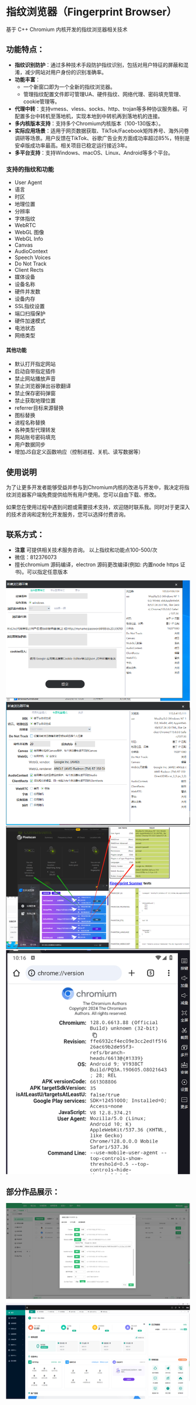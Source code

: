 # 指纹浏览器（Fingerprint Browser）

基于 C++ Chromium 内核开发的指纹浏览器相关技术

## 功能特点：

- **指纹识别防护**：通过多种技术手段防护指纹识别，包括对用户特征的屏蔽和混淆，减少网站对用户身份的识别准确率。
- **功能丰富**：
  - 一个新窗口即为一个全新的指纹浏览器。
  - 管理指纹配置文件即可管理UA、硬件指纹、网络代理、密码填充管理、cookie管理等。
- **代理中转**：支持vmess、vless、socks、http、trojan等多种协议服务器。可配置多台中转机至落地机，实现本地到中转机再到落地机的连接。
- **多内核版本支持**：支持多个Chromium内核版本（100-130版本）。
- **实际应用场景**：适用于网页数据获取、TikTok/Facebook矩阵养号、海外问卷调研等场景。用户反馈在TikTok、谷歌广告业务方面成功率超过85%，特别是安卓版成功率最高。相关项目已稳定运行接近3年。
- **多平台支持**：支持Windows、macOS、Linux、Android等多个平台。


### 支持的指纹和功能

- User Agent
- 语言
- 时区
- 地理位置
- 分辨率
- 字体指纹
- WebRTC
- WebGL 图像
- WebGL Info
- Canvas
- AudioContext
- Speech Voices
- Do Not Track
- Client Rects
- 媒体设备
- 设备名称
- 硬件并发数
- 设备内存
- SSL指纹设置
- 端口扫描保护
- 硬件加速模式
- 电池状态
- 网络类型

#### 其他功能

- 默认打开指定网站
- 启动自带指定插件
- 禁止网站播放声音
- 禁止浏览器弹出谷歌翻译
- 禁止保存密码弹窗
- 禁止获取地理位置
- referrer目标来源替换
- 图标替换
- 进程名称替换
- 各种类型代理转发
- 网站账号密码填充
- 用户数据同步
- 增加JS自定义函数响应（控制进程、关机、读写数据等）


## 使用说明

为了让更多开发者能够受益并参与到Chromium内核的改进与开发中，我决定将指纹浏览器客户端免费提供给所有用户使用。您可以自由下载、修改。

如果您在使用过程中遇到问题或需要技术支持，欢迎随时联系我。同时对于更深入的技术咨询和定制化开发服务，您可以选择付费咨询。


## 联系方式：
- **注意** 可提供相关技术服务咨询。 以上指纹和功能点100-500/次
- 微信：812376073 
- 擅长chromium 源码编译，electron 源码更改编译(例如: 内置node https 证书)。可以指定任意版本

![指纹浏览器客户端](https://github.com/gihugui/Fingerprint-Browser/raw/main/img/clinet2.png)
![指纹浏览器客户端](https://github.com/gihugui/Fingerprint-Browser/raw/main/img/client4.png)
![指纹浏览器客户端](https://github.com/gihugui/Fingerprint-Browser/raw/main/img/client3.png)
![指纹浏览器客户端](https://github.com/gihugui/Fingerprint-Browser/raw/main/img/android.png)

## 部分作品展示：
![指纹浏览器客户端](https://github.com/gihugui/Fingerprint-Browser/raw/main/img/al.png)
![指纹浏览器客户端](https://github.com/gihugui/Fingerprint-Browser/raw/main/img/xp.png)
